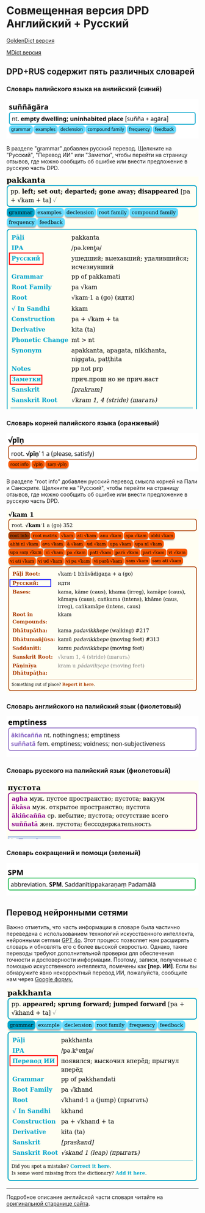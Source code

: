 # Совмещенная версия DPD Английский + Русский

[GoldenDict версия](https://github.com/digitalpalidictionary/rus-release/releases/latest/download/dpd+rus-goldendict.zip)

[MDict версия](https://github.com/digitalpalidictionary/rus-release/releases/latest/download/dpd+rus-mdict.zip)

## DPD+RUS содержит пять различных словарей

### Словарь палийского языка на анлийский (синий)

![pali2english](pics/features/1pali2english.png)

В разделе "grammar" добавлен русский перевод. Щелкните на "Русский", "Перевод ИИ" или "Заметки", чтобы перейти на страницу отзывов, где можно сообщить об ошибке или внести предложение в русскую часть DPD.

![1rus_eng_grammar](pics/features/1rus_eng_grammar.png)

### Словарь корней палийского языка (оранжевый)

![pali2english](pics/features/2rootsdict_en.png)

В разделе "root info" добавлен русский перевод смысла корней на Пали и Санскрите. Щелкните на "Русский", чтобы перейти на страницу отзывов, где можно сообщить об ошибке или внести предложение в русскую часть DPD.

![2rus_eng_root_info](pics/features/2rus_eng_root_info.png)

### Словарь английского на палийский язык (фиолетовый)

![english2pali](pics/features/3english2pali.png)

### Словарь русского на палийский язык (фиолетовый)

![english2pali](pics/features/3rus2pali.png)

### Словарь сокращений и помощи (зеленый)

![helpdict](pics/features/5helpabbreviations_en.png)

## Перевод нейронными сетями

Важно отметить, что часть информации в словаре была частично переведена с использованием технологий искусственного интеллекта, нейронными сетями [GPT 4o](https://platform.openai.com/overview). Этот процесс позволяет нам расширять словарь и обновлять его с более высокой скоростью. Однако, такие переводы требуют дополнительной проверки для обеспечения точности и достоверности информации. Поэтому, записи, полученные с помощью искусственного интеллекта, помечены как **[пер. ИИ]**. Если вы обнаружите явно некорректный перевод ИИ, пожалуйста, сообщите нам через [Google форму.](https://docs.google.com/forms/d/1iMD9sCSWFfJAFCFYuG9HRIyrr9KFRy0nAOVApM998wM/viewform?)

![half_complete_en](pics/features/ai_translation_en.png)

---

Подробное описание английской части словаря читайте на [оригинальной старанице сайта](https://digitalpalidictionary.github.io/).